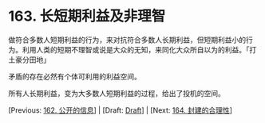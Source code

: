 # 163. 长短期利益及非理智

做符合多数人短期利益的行为，来对抗符合多数人长期利益，但短期利益小的行为。利用人类的短期不理智或说是大众的无知，来同化大众所自以为的利益。「打土豪分田地」

矛盾的存在必然有个体可利用的利益空间。

所有人长期利益，变为大多数人短期利益的过程，给出了投机的空间。

[Previous: [162. 公开的信息](162.md)] | [Draft: [Draft](../Draft.md)] | [Next: [164. 封建的合理性](164.md)]